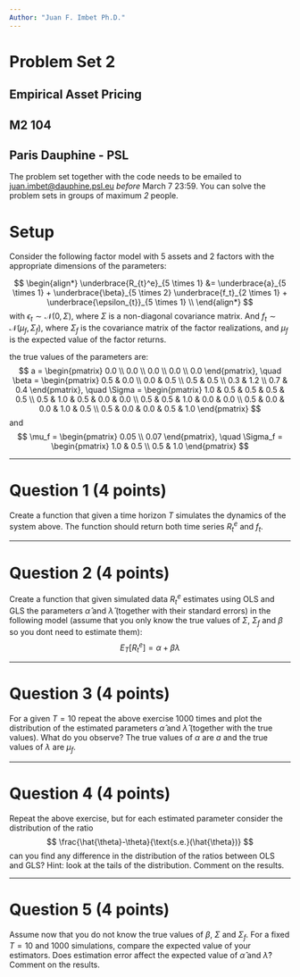 ```yaml
---
Author: "Juan F. Imbet Ph.D."
---
```

# Problem Set 2

## Empirical Asset Pricing

## M2 104

## Paris Dauphine - PSL

The problem set together with the code needs to be emailed to juan.imbet@dauphine.psl.eu *before* March 7 23:59. You can solve the problem sets in groups of maximum *2* people. 

# Setup

Consider the following factor model with 5 assets and 2 factors with the appropriate dimensions of the parameters:

$$
\begin{align*}
\underbrace{R_{t}^e}_{5 \times 1} &= \underbrace{a}_{5 \times 1} + \underbrace{\beta}_{5 \times 2} \underbrace{f_t}_{2 \times 1} + \underbrace{\epsilon_{t}}_{5 \times 1} \\
\end{align*}
$$
with $\epsilon_t \sim \mathcal{N}(0, \Sigma)$, where $\Sigma$ is a non-diagonal covariance matrix. And $f_t \sim \mathcal{N}(\mu_f, \Sigma_f)$, where $\Sigma_f$ is the covariance matrix of the factor realizations, and $\mu_f$ is the expected value of the factor returns. 

the true values of the parameters are:
$$
a = \begin{pmatrix} 0.0 \\ 0.0 \\ 0.0 \\ 0.0 \\ 0.0 \end{pmatrix}, \quad \beta = \begin{pmatrix} 0.5 & 0.0 \\ 0.0 & 0.5 \\ 0.5 & 0.5 \\ 0.3 & 1.2 \\ 0.7 & 0.4 \end{pmatrix}, \quad \Sigma = \begin{pmatrix} 1.0 & 0.5 & 0.5 & 0.5 & 0.5 \\ 0.5 & 1.0 & 0.5 & 0.0 & 0.0 \\ 0.5 & 0.5 & 1.0 & 0.0 & 0.0 \\ 0.5 & 0.0 & 0.0 & 1.0 & 0.5 \\ 0.5 & 0.0 & 0.0 & 0.5 & 1.0 \end{pmatrix}
$$
and
$$
\mu_f = \begin{pmatrix} 0.05 \\ 0.07 \end{pmatrix}, \quad \Sigma_f = \begin{pmatrix} 1.0 & 0.5 \\ 0.5 & 1.0 \end{pmatrix}
$$

---
# Question 1 (4 points)
Create a function that given a time horizon $T$ simulates the dynamics of the system above. The function should return both time series $R_t^e$ and $f_t$. 

<div style="page-break-after: always;"></div>

---
# Question 2 (4 points)
Create a function that given simulated data $R_t^e$ estimates using OLS and GLS the parameters $\hat{\alpha}$ and $\hat{\lambda}$ (together with their standard errors) in the following model (assume that you only know the true values of $\Sigma$, $\Sigma_f$ and $\beta$ so you dont need to estimate them):
$$
E_T[R_{t}^e] = \alpha + \beta \lambda
$$

---
# Question 3 (4 points)
For a given $T=10$ repeat the above exercise 1000 times and plot the distribution of the estimated parameters $\hat{\alpha}$ and $\hat{\lambda}$ (together with the true values). What do you observe? The true values of $\alpha$ are $a$ and the true values of $\lambda$ are $\mu_f$.

---
# Question 4 (4 points)
Repeat the above exercise, but for each estimated parameter consider the distribution of the ratio
$$
\frac{\hat{\theta}-\theta}{\text{s.e.}(\hat{\theta})}
$$
can you find any difference in the distribution of the ratios between OLS and GLS? Hint: look at the tails of the distribution. Comment on the results.

---
# Question 5 (4 points)

Assume now that you do not know the true values of $\beta$, $\Sigma$ and $\Sigma_f$. For a fixed $T=10$ and 1000 simulations, compare the expected value of your estimators. Does estimation error affect the expected value of $\hat{\alpha}$ and $\hat{\lambda}$? Comment on the results.